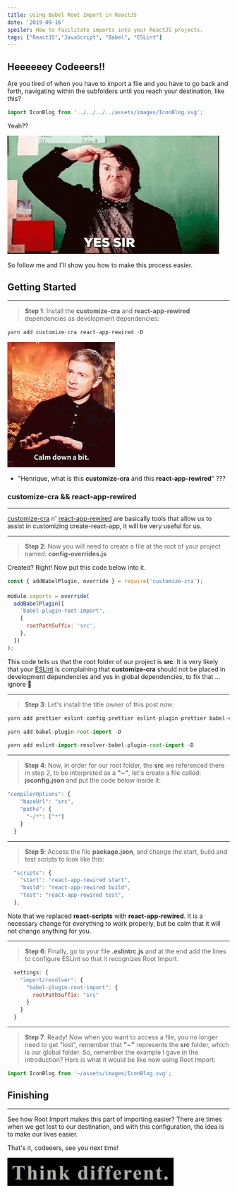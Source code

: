 ```yaml
---
title: Using Babel Root Import in ReactJS
date: '2019-09-16'
spoiler: How to facilitate imports into your ReactJS projects.
tags: ["ReactJS","JavaScript", "Babel", "ESLint"]
---
```


## Heeeeeey Codeeers!!

Are you tired of when you have to import a file and you have to go back and forth, navigating within the subfolders until you reach your destination, like this?

```js
import IconBlog from '../../../../assets/images/IconBlog.svg';
```

Yeah??

![sim](./yessir.gif)

So follow me and I'll show you how to make this process easier.

## Getting Started
---

> **Step 1**: Install the **customize-cra** and **react-app-rewired** dependencies as development dependencies:

```jsx
yarn add customize-cra react-app-rewired -D
```
![perae](./calm.gif)

- "Henrique, what is this **customize-cra** and this **react-app-rewired**" ???


### **customize-cra && react-app-rewired** 
---

[customize-cra](https://github.com/arackaf/customize-cra) n' [react-app-rewired](https://github.com/timarney/react-app-rewired) are basically tools that allow us to assist in customizing create-react-app, it will be very useful for us.

---

> **Step 2**: Now you will need to create a file at the root of your project named: **config-overrides.js**

Created? Right! Now put this code below into it.

```jsx
const { addBabelPlugin, override } = require('customize-cra');

module.exports = override(
  addBabelPlugin([
    'babel-plugin-root-import',
    {
      rootPathSuffix: 'src',
    },
  ])
);
```

This code tells us that the root folder of our project is **src**. It is very likely that your [ESLint](https://henriquetavares.com/setting-eslint-on-reactjs-and-react-native) is complaining that **customize-cra** should not be placed in development dependencies and yes in global dependencies, to fix that ... ignore 🤷‍

---

> **Step 3**: Let's install the title owner of this post now:

```jsx
yarn add prettier eslint-config-prettier eslint-plugin-prettier babel-eslint -D
```

```jsx
yarn add babel-plugin-root-import -D
```

```jsx
yarn add eslint-import-resolver-babel-plugin-root-import -D
```

---
> **Step 4**: Now, in order for our root folder, the **src** we referenced there in step 2, to be interpreted as a **"~"**, let's create a file called: **jsconfig.json** and put the code below inside it:

```jsx
"compilerOptions": {
    "baseUrl": "src",
    "paths": {
      "~/*": ["*"]
    }
  }
```

---

> **Step 5**: Access the file **package.json**, and change the start, build and test scripts to look like this:

```js
  "scripts": {
    "start": "react-app-rewired start",
    "build": "react-app-rewired build",
    "test": "react-app-rewired test",
  },
```

Note that we replaced **react-scripts** with **react-app-rewired**. It is a necessary change for everything to work properly, but be calm that it will not change anything for you.

---

> **Step 6**: Finally, go to your file **.eslintrc.js** and at the end add the lines to configure ESLint so that it recognizes Root Import.

```js
  settings: {
    "import/resolver": {
      "babel-plugin-root-import": {
        rootPathSuffix: "src"
      }
    }
  }
```

---

> **Step 7**: Ready! Now when you want to access a file, you no longer need to get "lost", remember that **"~"** represents the **src** folder, which is our global folder. So, remember the example I gave in the introduction? Here is what it would be like now using Root Import:

```js
import IconBlog from '~/assets/images/IconBlog.svg';
```

## Finishing
---
See how Root Import makes this part of importing easier? There are times when we get lost to our destination, and with this configuration, the idea is to make our lives easier.

That's it, codeeers, see you next time!

![Think Different](./think.gif)